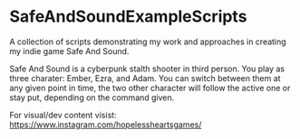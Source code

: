 # SafeAndSoundExampleScripts
A collection of scripts demonstrating my work and approaches in creating my indie game Safe And Sound.

Safe And Sound is a cyberpunk stalth shooter in third person. You play as three charater: Ember, Ezra, and Adam. You can switch between them at any given point in time, the two other character will follow the active one or stay put, depending on the command given.

For visual/dev content visist:
https://www.instagram.com/hopelessheartsgames/
